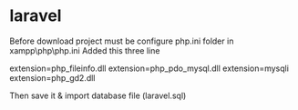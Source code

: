 # laravel
Before download project must be configure php.ini folder in xampp\php\php.ini
Added this three line

extension=php_fileinfo.dll
extension=php_pdo_mysql.dll
extension=mysqli
extension=php_gd2.dll

Then save it & import database file (laravel.sql)
